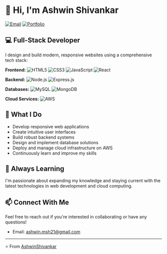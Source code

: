 # 👋 Hi, I'm Ashwin Shivankar

[![Email](https://img.shields.io/badge/Email-ashwin.msh21%40gmail.com-blue?style=for-the-badge&logo=gmail)](mailto:ashwin.msh21@gmail.com)
[![Portfolio](https://img.shields.io/badge/Portfolio-Visit%20Website-green?style=for-the-badge&logo=web)](https://github.com/AshwinShivankar)

## 💻 Full-Stack Developer

I design and build modern, responsive websites using a comprehensive tech stack:

**Frontend:**
![HTML5](https://img.shields.io/badge/HTML5-E34F26?style=flat-square&logo=html5&logoColor=white)
![CSS3](https://img.shields.io/badge/CSS3-1572B6?style=flat-square&logo=css3&logoColor=white)
![JavaScript](https://img.shields.io/badge/JavaScript-F7DF1E?style=flat-square&logo=javascript&logoColor=black)
![React](https://img.shields.io/badge/React-61DAFB?style=flat-square&logo=react&logoColor=black)

**Backend:**
![Node.js](https://img.shields.io/badge/Node.js-339933?style=flat-square&logo=nodedotjs&logoColor=white)
![Express.js](https://img.shields.io/badge/Express.js-000000?style=flat-square&logo=express&logoColor=white)

**Databases:**
![MySQL](https://img.shields.io/badge/MySQL-4479A1?style=flat-square&logo=mysql&logoColor=white)
![MongoDB](https://img.shields.io/badge/MongoDB-47A248?style=flat-square&logo=mongodb&logoColor=white)

**Cloud Services:**
![AWS](https://img.shields.io/badge/AWS-232F3E?style=flat-square&logo=amazon-aws&logoColor=white)

## 🚀 What I Do

- Develop responsive web applications
- Create intuitive user interfaces
- Build robust backend systems
- Design and implement database solutions
- Deploy and manage cloud infrastructure on AWS
- Continuously learn and improve my skills

## 🌱 Always Learning

I'm passionate about expanding my knowledge and staying current with the latest technologies in web development and cloud computing.

## 📫 Connect With Me

Feel free to reach out if you're interested in collaborating or have any questions!

- Email: [ashwin.msh21@gmail.com](mailto:ashwin.msh21@gmail.com)

---

⭐️ From [AshwinShivankar](https://github.com/AshwinShivankar)
